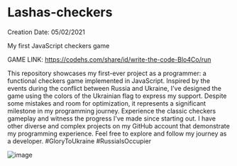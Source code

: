 # Lashas-checkers          
Creation Date: 05/02/2021

My first JavaScript checkers game

GAME LINK: https://codehs.com/share/id/write-the-code-Blo4Co/run

This repository showcases my first-ever project as a programmer: a functional checkers game implemented in JavaScript. Inspired by the events during the conflict between Russia and Ukraine, I've designed the game using the colors of the Ukrainian flag to express my support. Despite some mistakes and room for optimization, it represents a significant milestone in my programming journey. Experience the classic checkers gameplay and witness the progress I've made since starting out. I have other diverse and complex projects on my GitHub account that demonstrate my programming experience. Feel free to explore and follow my journey as a developer.
#GloryToUkraine #RussiaIsOccupier

![image](https://github.com/Lasha-Avalishvili/Lashas-checkers/assets/105679179/197d7cd5-b9d2-45e8-9496-e88c81657274)
